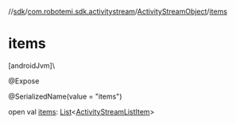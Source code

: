 //[sdk](../../../index.md)/[com.robotemi.sdk.activitystream](../index.md)/[ActivityStreamObject](index.md)/[items](items.md)

# items

[androidJvm]\

@Expose

@SerializedName(value = &quot;items&quot;)

open val [items](items.md): [List](https://docs.oracle.com/javase/8/docs/api/java/util/List.html)&lt;[ActivityStreamListItem](../-activity-stream-list-item/index.md)&gt;
